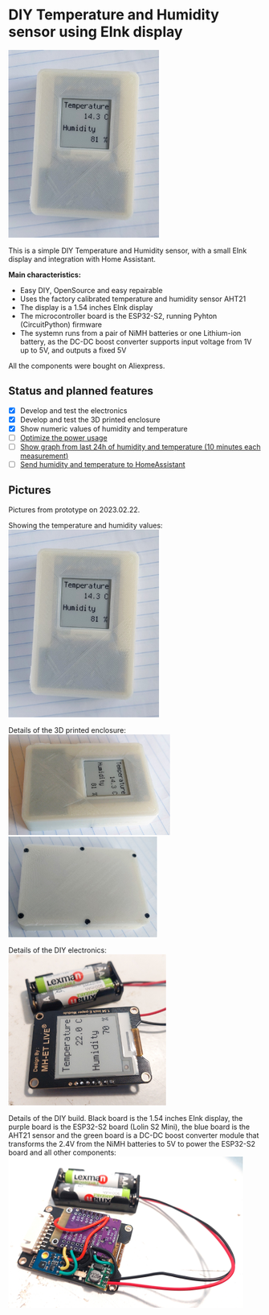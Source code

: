 # DIY Temperature and Humidity sensor using EInk display

[<img src=prototype_01-2023.02.24.jpg width=300>](prototype_01-2023.02.24.jpg)

This is a simple DIY Temperature and Humidity sensor, with a small EInk display and integration with Home Assistant.

**Main characteristics:** 
* Easy DIY, OpenSource and easy repairable
* Uses the factory calibrated temperature and humidity sensor AHT21
* The display is a 1.54 inches EInk display
* The microcontroller board is the ESP32-S2, running Pyhton (CircuitPython) firmware
* The systemn runs from a pair of NiMH batteries or one Lithium-ion battery, as the DC-DC boost converter supports input voltage from 1V up to 5V, and outputs a fixed 5V

All the components were bought on Aliexpress.

## Status and planned features
- [x] Develop and test the electronics
- [x] Develop and test the 3D printed enclosure
- [x] Show numeric values of humidity and temperature
- [ ] [Optimize the power usage](https://learn.adafruit.com/deep-sleep-with-circuitpython)
- [ ] [Show graph from last 24h of humidity and temperature (10 minutes each measurement)](https://github.com/jposada202020/CircuitPython_uplot)
- [ ] [Send humidity and temperature to HomeAssistant](https://learn.adafruit.com/temperature-and-humidity-sensing-in-home-assistant-with-circuitpython)

## Pictures

Pictures from prototype on 2023.02.22.

Showing the temperature and humidity values:<br>
[<img src=prototype_01-2023.02.24.jpg width=300>](prototype_01-2023.02.24.jpg)

Details of the 3D printed enclosure:<br>
[<img src=prototype_02-2023.02.24.jpg height=200>](prototype_02-2023.02.24.jpg) [<img src=prototype_03-2023.02.24.jpg height=200>](prototype_03-2023.02.24.jpg)

Details of the DIY electronics:<br>
[<img src=prototype_01-2023.02.22.jpg height=300>](prototype_01-2023.02.22.jpg)

Details of the DIY build. Black board is the 1.54 inches EInk display, the purple board is the ESP32-S2 board (Lolin S2 Mini), the blue board is the AHT21 sensor and the green board is a DC-DC boost converter module that transforms the 2.4V from the NiMH batteries to 5V to power the ESP32-S2 board and all other components:<br>
[<img src=prototype_02-2023.02.22.jpg height=300>](prototype_02-2023.02.22.jpg)



